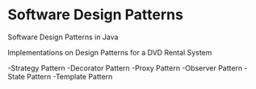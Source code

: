 # Software Design Patterns

Software Design Patterns in Java

Implementations on Design Patterns for a DVD Rental System

-Strategy Pattern
-Decorator Pattern
-Proxy Pattern
-Observer Pattern
-State Pattern
-Template Pattern

